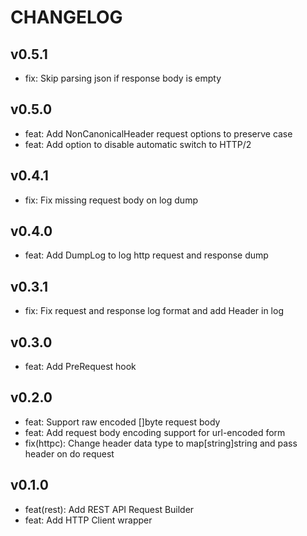# CHANGELOG

## v0.5.1

- fix: Skip parsing json if response body is empty

## v0.5.0

- feat: Add NonCanonicalHeader request options to preserve case
- feat: Add option to disable automatic switch to HTTP/2

## v0.4.1

- fix: Fix missing request body on log dump

## v0.4.0

- feat: Add DumpLog to log http request and response dump

## v0.3.1

- fix: Fix request and response log format and add Header in log

## v0.3.0

- feat: Add PreRequest hook

## v0.2.0

- feat: Support raw encoded []byte request body
- feat: Add request body encoding support for url-encoded form
- fix(httpc): Change header data type to map[string]string and pass header on do request

## v0.1.0

- feat(rest): Add REST API Request Builder
- feat: Add HTTP Client wrapper

